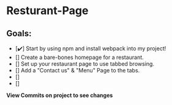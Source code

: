 # Resturant-Page

## Goals:
- [✔️] Start by using npm and install webpack into my project!
- [] Create a bare-bones homepage for a restaurant.
- [] Set up your restaurant page to use tabbed browsing.
- [] Add a "Contact us" & "Menu" Page to the tabs.
- [] 
- [] 

**View Commits on project to see changes**
